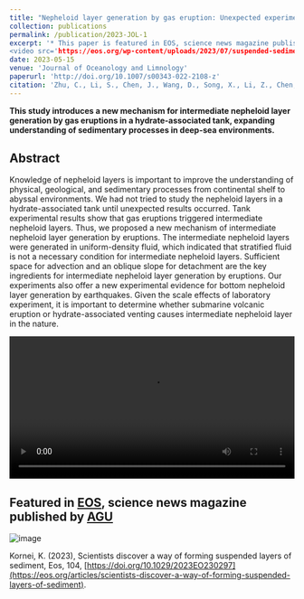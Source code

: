 ```yaml
---
title: "Nepheloid layer generation by gas eruption: Unexpected experimental results"
collection: publications
permalink: /publication/2023-JOL-1
excerpt: '* This paper is featured in EOS, science news magazine published by AGU. This study introduces a new mechanism for intermediate nepheloid layer generation by gas eruptions in a hydrate-associated tank, expanding understanding of sedimentary processes in deep-sea environments.  
<video src='https://eos.org/wp-content/uploads/2023/07/suspended-sediment-experiment.mp4' controls="controls" width="100%"></video>'
date: 2023-05-15
venue: 'Journal of Oceanology and Limnology'
paperurl: 'http://doi.org/10.1007/s00343-022-2108-z'
citation: 'Zhu, C., Li, S., Chen, J., Wang, D., Song, X., Li, Z., Chen, B., Shan, H., & Jia, Y. (2023). Nepheloid layer generation by gas eruption: Unexpected experimental results. Journal of Oceanology and Limnology, 41(2), 769-777.'
---
```


**This study introduces a new mechanism for intermediate nepheloid layer generation by gas eruptions in a hydrate-associated tank, expanding understanding of sedimentary processes in deep-sea environments.**

## Abstract
Knowledge of nepheloid layers is important to improve the understanding of physical, geological, and sedimentary processes from continental shelf to abyssal environments. We had not tried to study the nepheloid layers in a hydrate-associated tank until unexpected results occurred. Tank experimental results show that gas eruptions triggered intermediate nepheloid layers. Thus, we proposed a new mechanism of intermediate nepheloid layer generation by eruptions. The intermediate nepheloid layers were generated in uniform-density fluid, which indicated that stratified fluid is not a necessary condition for intermediate nepheloid layers. Sufficient space for advection and an oblique slope for detachment are the key ingredients for intermediate nepheloid layer generation by eruptions. Our experiments also offer a new experimental evidence for bottom nepheloid layer generation by earthquakes. Given the scale effects of laboratory experiment, it is important to determine whether submarine volcanic eruption or hydrate-associated venting causes intermediate nepheloid layer in the nature.

<video src='https://eos.org/wp-content/uploads/2023/07/suspended-sediment-experiment.mp4' controls="controls" width="100%"></video>

## Featured in [EOS](https://eos.org/), science news magazine published by [AGU](https://www.agu.org/)
![image](https://github.com/Chaoqizhu/Chaoqizhu.github.io/assets/58731405/4988777b-7918-4d74-9fcb-9396dde7616c)

Kornei, K. (2023), Scientists discover a way of forming suspended layers of sediment, Eos, 104, [https://doi.org/10.1029/2023EO230297](https://eos.org/articles/scientists-discover-a-way-of-forming-suspended-layers-of-sediment).
